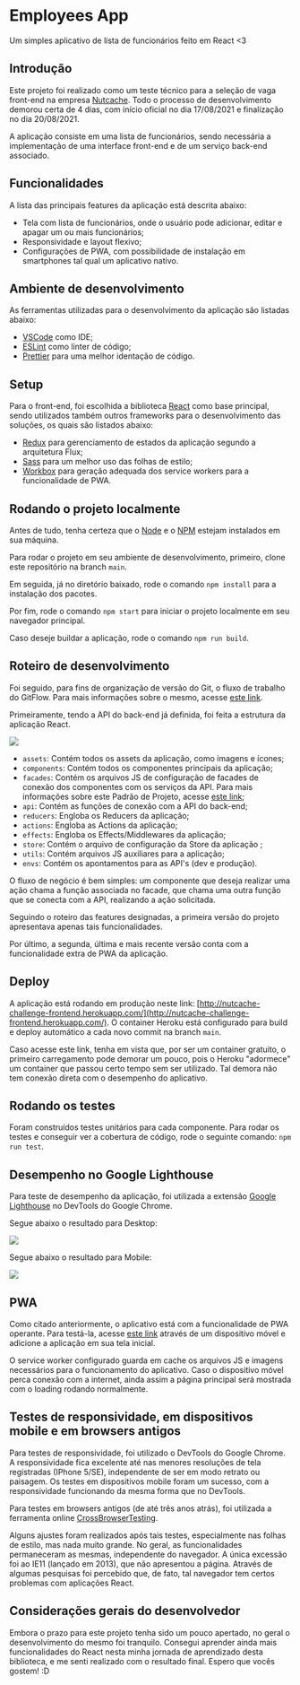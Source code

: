# Employees App

Um simples aplicativo de lista de funcionários feito em React <3

## Introdução

Este projeto foi realizado como um teste técnico para a seleção de vaga front-end na empresa [Nutcache](https://www.nutcache.com/).
Todo o processo de desenvolvimento demorou certa de 4 dias, com início oficial no dia 17/08/2021 e finalização no dia 20/08/2021.

A aplicação consiste em uma lista de funcionários, sendo necessária a implementação de uma interface front-end e de um serviço back-end associado.

## Funcionalidades

A lista das principais features da aplicação está descrita abaixo:

- Tela com lista de funcionários, onde o usuário pode adicionar, editar e apagar um ou mais funcionários;
- Responsividade e layout flexivo;
- Configurações de PWA, com possibilidade de instalação em smartphones tal qual um aplicativo nativo.

## Ambiente de desenvolvimento

As ferramentas utilizadas para o desenvolvimento da aplicação são listadas abaixo:

- [VSCode](https://code.visualstudio.com/) como IDE;
- [ESLint](https://eslint.org/) como linter de código;
- [Prettier](https://prettier.io/) para uma melhor identação de código.

## Setup

Para o front-end, foi escolhida a biblioteca [React](https://pt-br.reactjs.org/) como base principal, sendo utilizados também outros frameworks para o desenvolvimento das soluções, os quais são listados abaixo:

- [Redux](https://redux.js.org/) para gerenciamento de estados da aplicação segundo a arquitetura Flux;
- [Sass](https://sass-lang.com/) para um melhor uso das folhas de estilo;
- [Workbox](https://developers.google.com/web/tools/workbox) para geração adequada dos service workers para a funcionalidade de PWA.

## Rodando o projeto localmente

Antes de tudo, tenha certeza que o [Node](https://nodejs.org/en/) e o [NPM](https://www.npmjs.com/) estejam instalados em sua máquina.

Para rodar o projeto em seu ambiente de desenvolvimento, primeiro, clone este repositório na branch `main`.

Em seguida, já no diretório baixado, rode o comando `npm install` para a instalação dos pacotes.

Por fim, rode o comando `npm start` para iniciar o projeto localmente em seu navegador principal.

Caso deseje buildar a aplicação, rode o comando `npm run build`.

## Roteiro de desenvolvimento

Foi seguido, para fins de organização de versão do Git, o fluxo de trabalho do GitFlow. Para mais informações sobre o mesmo, acesse [este link](https://www.atlassian.com/br/git/tutorials/comparing-workflows/gitflow-workflow).

Primeiramente, tendo a API do back-end já definida, foi feita a estrutura da aplicação React.

<img src="https://drive.google.com/uc?export=view&id=1zhk4OLxrkF04mkAGl4s2ksIUzWYPsJHO">

- `assets`: Contém todos os assets da aplicação, como imagens e ícones;
- `components`: Contém todos os componentes principais da aplicação;
- `facades`: Contém os arquivos JS de configuração de facades de conexão dos componentes com os serviços da API. Para mais informações sobre este Padrão de Projeto, acesse [este link](https://refactoring.guru/pt-br/design-patterns/facade);
- `api`: Contém as funções de conexão com a API do back-end;
- `reducers`: Engloba os Reducers da aplicação;
- `actions`: Engloba as Actions da aplicação;
- `effects`: Engloba os Effects/Middlewares da aplicação;
- `store`: Contém o arquivo de configuração da Store da aplicação ;
- `utils`: Contém arquivos JS auxiliares para a aplicação;
- `envs`: Contém os apontamentos para as API's (dev e produção).

O fluxo de negócio é bem simples: um componente que deseja realizar uma ação chama a função associada no facade, que chama uma outra função que se conecta com a API, realizando a ação solicitada.

Seguindo o roteiro das features designadas, a primeira versão do projeto apresentava apenas tais funcionalidades.

Por último, a segunda, última e mais recente versão conta com a funcionalidade extra de PWA da aplicação.

## Deploy

A aplicação está rodando em produção neste link: [http://nutcache-challenge-frontend.herokuapp.com/](http://nutcache-challenge-frontend.herokuapp.com/).
O container Heroku está configurado para build e deploy automático a cada novo commit na branch `main`.

Caso acesse este link, tenha em vista que, por ser um container gratuito, o primeiro carregamento pode demorar um pouco, pois o Heroku "adormece" um container que passou certo tempo sem ser utilizado. Tal demora não tem conexão direta com o desempenho do aplicativo.

## Rodando os testes

Foram construídos testes unitários para cada componente. Para rodar os testes e conseguir ver a cobertura de código, rode o seguinte comando: `npm run test`.

## Desempenho no Google Lighthouse

Para teste de desempenho da aplicação, foi utilizada a extensão [Google Lighthouse](https://developers.google.com/web/tools/lighthouse?hl=pt-br) no DevTools do Google Chrome.

Segue abaixo o resultado para Desktop:

<img src="https://drive.google.com/uc?export=view&id=1S62cdqp_iIy1OgqbtwmnOgVQx2hHG3OZ">

Segue abaixo o resultado para Mobile:

<img src="https://drive.google.com/uc?export=view&id=1ZhAcwBiZ5svJL5kHy2UA_8n50SpXS1PV">

## PWA

Como citado anteriormente, o aplicativo está com a funcionalidade de PWA operante. Para testá-la, acesse [este link](https://to-do-app-guava.herokuapp.com) através de um dispositivo móvel e adicione a aplicação em sua tela inicial.

O service worker configurado guarda em cache os arquivos JS e imagens necessários para o funcionamento do aplicativo. Caso o dispositivo móvel perca conexão com a internet, ainda assim a página principal será mostrada com o loading rodando normalmente.

## Testes de responsividade, em dispositivos mobile e em browsers antigos

Para testes de responsividade, foi utilizado o DevTools do Google Chrome. A responsividade fica excelente até nas menores resoluções de tela registradas (IPhone 5/SE), independente de ser em modo retrato ou paisagem.
Os testes em dispositivos mobile foram um sucesso, com a responsividade funcionando da mesma forma que no DevTools.

Para testes em browsers antigos (de até três anos atrás), foi utilizada a ferramenta online [CrossBrowserTesting](https://app.crossbrowsertesting.com/).

Alguns ajustes foram realizados após tais testes, especialmente nas folhas de estilo, mas nada muito grande. No geral, as funcionalidades permaneceram as mesmas, independente do navegador. A única excessão foi ao IE11 (lançado em 2013), que não apresentou a página. Através de algumas pesquisas foi percebido que, de fato, tal navegador tem certos problemas com aplicações React.

## Considerações gerais do desenvolvedor

Embora o prazo para este projeto tenha sido um pouco apertado, no geral o desenvolvimento do mesmo foi tranquilo. Consegui aprender ainda mais funcionalidades do React nesta minha jornada de aprendizado desta biblioteca, e me senti realizado com o resultado final. Espero que vocês gostem! :D

